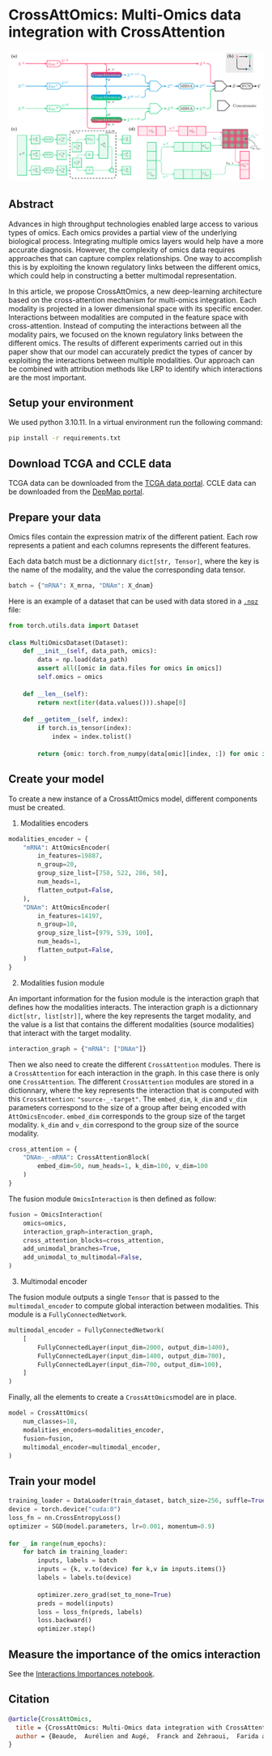 # CrossAttOmics: Multi-Omics data integration with CrossAttention

![CrossAttOmics Architecture](CrossAttOmicsArch.png "CrossAttOmics Architecture")

## Abstract

Advances in high throughput technologies enabled large access to various types of omics. Each omics provides a partial view of the underlying biological process. Integrating multiple omics layers would help have a more accurate diagnosis. However, the complexity of omics data requires approaches that can capture complex relationships. One way to accomplish this is by exploiting the known regulatory links between the different omics, which could help in constructing a better multimodal representation.

In this article, we propose CrossAttOmics, a new deep-learning architecture based on the cross-attention mechanism for multi-omics integration. Each modality is projected in a lower dimensional space with its specific encoder. Interactions between modalities are computed in the feature space with cross-attention. Instead of computing the interactions between all the modality pairs, we focused on the known regulatory links between the different omics. The results of different experiments carried out in this paper show that our model can accurately predict the types of cancer by exploiting the interactions between multiple modalities. Our approach can be combined with attribution methods like LRP to identify which interactions are the most important.

## Setup your environment

We used python 3.10.11.
In a virtual environment run the following command:

```bash
pip install -r requirements.txt
```

## Download TCGA and CCLE data

TCGA data can be downloaded from the [TCGA data portal](https://portal.gdc.cancer.gov/).
CCLE data can be downloaded from the [DepMap portal](https://depmap.org/portal/ccle/).

## Prepare your data

Omics files contain the expression matrix of the different patient. Each row represents a patient and each columns represents the different features.

Each data batch must be a dictionnary `dict[str, Tensor]`, where the key is the name of the modality, and the value the corresponding data tensor.

```python
batch = {"mRNA": X_mrna, "DNAm": X_dnam}
```

Here is an example of a dataset that can be used with data stored in a [`.npz`](https://numpy.org/doc/stable/reference/generated/numpy.savez.html) file:

```python
from torch.utils.data import Dataset

class MultiOmicsDataset(Dataset):
    def __init__(self, data_path, omics):
        data = np.load(data_path)
        assert all([omic in data.files for omics in omics])
        self.omics = omics
    
    def __len__(self):
        return next(iter(data.values())).shape[0]

    def __getitem__(self, index):
        if torch.is_tensor(index):
            index = index.tolist()

        return {omic: torch.from_numpy(data[omic][index, :]) for omic in self.omics}, torch.from_numpy(data["label"][index])
```

## Create your model

To create a new instance of a CrossAttOmics model, different components must be created.

1. Modalities encoders

```python
modalities_encoder = {
    "mRNA": AttOmicsEncoder(
        in_features=19887,
        n_group=20,
        group_size_list=[758, 522, 286, 50],
        num_heads=1,
        flatten_output=False,
    ),
    "DNAm": AttOmicsEncoder(
        in_features=14197,
        n_group=10,
        group_size_list=[979, 539, 100],
        num_heads=1,
        flatten_output=False,
    )
}
```

2. Modalities fusion module

An important information for the fusion module is the interaction graph that defines how the modalities interacts. The interaction graph is a dictionnary `dict[str, list[str]]`, where the key represents the target modality, and the value is a list that contains the different modalities (source modalities) that interact with the target modality.

```python
interaction_graph = {"mRNA": ["DNAm"]}
```

Then we also need to create the different `CrossAttention` modules. There is a `CrossAttention` for each interaction in the graph. In this case there is only one `CrossAttention`. The different `CrossAttention` modules are stored in a dictionnary, where the key represents the interaction that is computed with this `CrossAttention`: `"source-_-target"`. The `embed_dim`, `k_dim` and `v_dim` parameters correspond to the size of a group after being encoded with `AttOmicsEncoder`. `embed_dim` corresponds to the group size of the target modality. `k_dim` and `v_dim` correspond to the group size of the source modality.

```python
cross_attention = {
    "DNAm-_-mRNA": CrossAttentionBlock(
        embed_dim=50, num_heads=1, k_dim=100, v_dim=100
    )
}
```

The fusion module `OmicsInteraction` is then defined as follow:

```python
fusion = OmicsInteraction(
    omics=omics,
    interaction_graph=interaction_graph,
    cross_attention_blocks=cross_attention,
    add_unimodal_branches=True,
    add_unimodal_to_multimodal=False,
)
```

3. Multimodal encoder

The fusion module outputs a single `Tensor` that is passed to the `multimodal_encoder` to compute global interaction between modalities. This module is a `FullyConnectedNetwork`.

```python
multimodal_encoder = FullyConnectedNetwork(
    [
        FullyConnectedLayer(input_dim=2000, output_dim=1400),
        FullyConnectedLayer(input_dim=1400, output_dim=700),
        FullyConnectedLayer(input_dim=700, output_dim=100),
    ]
)
```

Finally, all the elements to create a `CrossAttOmics`model are in place.

```python
model = CrossAttOmics(
    num_classes=18,
    modalities_encoders=modalities_encoder,
    fusion=fusion,
    multimodal_encoder=multimodal_encoder,
)
```

## Train your model

```python
training_loader = DataLoader(train_dataset, batch_size=256, suffle=True)
device = torch.device("cuda:0")
loss_fn = nn.CrossEntropyLoss()
optimizer = SGD(model.parameters, lr=0.001, momentum=0.9)

for _ in range(num_epochs):
    for batch in training_loader:
        inputs, labels = batch
        inputs = {k, v.to(device) for k,v in inputs.items()}
        labels = labels.to(device)
        
        optimizer.zero_grad(set_to_none=True)
        preds = model(inputs)
        loss = loss_fn(preds, labels)
        loss.backward()
        optimizer.step()
```


## Measure the importance of the omics interaction

See the [Interactions Importances notebook](./LRP_CrossAttOmics.ipynb).

## Citation

```bibtex
@article{CrossAttOmics,
  title = {CrossAttOmics: Multi-Omics data integration with CrossAttention},
  author = {Beaude,  Aurélien and Augé,  Franck and Zehraoui,  Farida and Hanczar,  Blaise},
}
```
